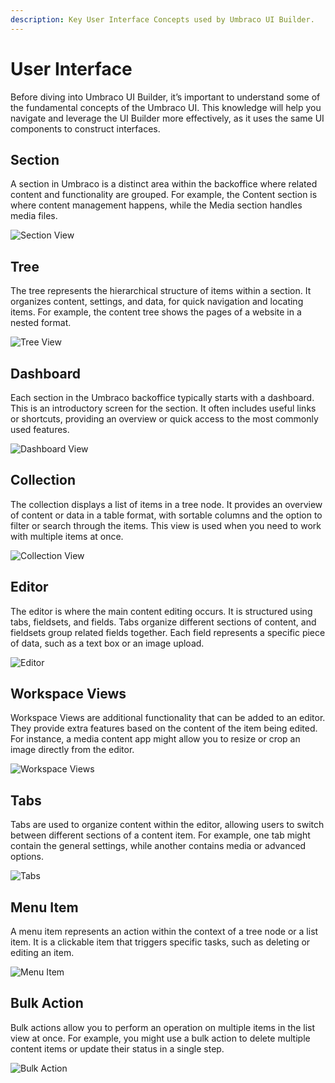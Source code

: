 ```yaml
---
description: Key User Interface Concepts used by Umbraco UI Builder.
---
```


# User Interface

Before diving into Umbraco UI Builder, it’s important to understand some of the fundamental concepts of the Umbraco UI. This knowledge will help you navigate and leverage the UI Builder more effectively, as it uses the same UI components to construct interfaces.

## Section

A section in Umbraco is a distinct area within the backoffice where related content and functionality are grouped. For example, the Content section is where content management happens, while the Media section handles media files.

![Section View](images/section.png)

## Tree

The tree represents the hierarchical structure of items within a section. It organizes content, settings, and data, for quick navigation and locating items. For example, the content tree shows the pages of a website in a nested format.

![Tree View](images/tree.png)

## Dashboard

Each section in the Umbraco backoffice typically starts with a dashboard. This is an introductory screen for the section. It often includes useful links or shortcuts, providing an overview or quick access to the most commonly used features.

![Dashboard View](images/dashboard.png)

## Collection

The collection displays a list of items in a tree node. It provides an overview of content or data in a table format, with sortable columns and the option to filter or search through the items. This view is used when you need to work with multiple items at once.

![Collection View](images/ui_02.png)

## Editor

The editor is where the main content editing occurs. It is structured using tabs, fieldsets, and fields. Tabs organize different sections of content, and fieldsets group related fields together. Each field represents a specific piece of data, such as a text box or an image upload.

![Editor](images/ui_03.png)

## Workspace Views

Workspace Views are additional functionality that can be added to an editor. They provide extra features based on the content of the item being edited. For instance, a media content app might allow you to resize or crop an image directly from the editor.

![Workspace Views](images/workspace-views.png)

## Tabs

Tabs are used to organize content within the editor, allowing users to switch between different sections of a content item. For example, one tab might contain the general settings, while another contains media or advanced options.

![Tabs](images/tabs.png)

## Menu Item

A menu item represents an action within the context of a tree node or a list item. It is a clickable item that triggers specific tasks, such as deleting or editing an item.

![Menu Item](images/ui_04.png)

## Bulk Action

Bulk actions allow you to perform an operation on multiple items in the list view at once. For example, you might use a bulk action to delete multiple content items or update their status in a single step.

![Bulk Action](images/ui_05.png)
